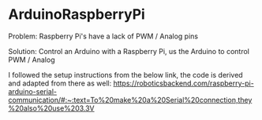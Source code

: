 # ArduinoRaspberryPi

Problem: Raspberry Pi's have a lack of PWM / Analog pins

Solution: Control an Arduino with a Raspberry Pi, us the Arduino to control PWM / Analog

I followed the setup instructions from the below link, the code is derived and adapted from there as well:
https://roboticsbackend.com/raspberry-pi-arduino-serial-communication/#:~:text=To%20make%20a%20Serial%20connection,they%20also%20use%203.3V
